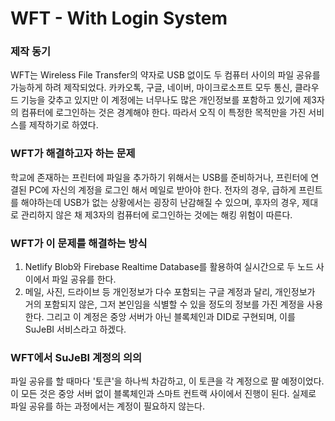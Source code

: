 # WFT - With Login System

### 제작 동기
WFT는 Wireless File Transfer의 약자로 USB 없이도 두 컴퓨터 사이의 파일 공유를 가능하게 하려 제작되었다. 카카오톡, 구글, 네이버, 마이크로소프트 모두 통신, 클라우드 기능을 갖추고 있지만 이 계정에는 너무나도 많은 개인정보를 포함하고 있기에 제3자의 컴퓨터에 로그인하는 것은 경계해야 한다. 따라서 오직 이 특정한 목적만을 가진 서비스를 제작하기로 하였다.

### WFT가 해결하고자 하는 문제
학교에 존재하는 프린터에 파일을 추가하기 위해서는 USB를 준비하거나, 프린터에 연결된 PC에 자신의 계정을 로그인 해서 메일로 받아야 한다. 전자의 경우, 급하게 프린트를 해야하는데 USB가 없는 상황에서는 굉장히 난감해질 수 있으며, 후자의 경우,
제대로 관리하지 않은 채 제3자의 컴퓨터에 로그인하는 것에는 해킹 위험이 따른다.

### WFT가 이 문제를 해결하는 방식
1. Netlify Blob와 Firebase Realtime Database를 활용하여 실시간으로 두 노드 사이에서 파일 공유를 한다.
2. 메일, 사진, 드라이브 등 개인정보가 다수 포함되는 구글 계정과 달리, 개인정보가 거의 포함되지 않은, 그저 본인임을 식별할 수 있을 정도의 정보를 가진 계정을 사용한다. 그리고 이 계정은 중앙 서버가 아닌 블록체인과 DID로 구현되며, 이를 SuJeBI 서비스라고 하겠다. 

### WFT에서 SuJeBI 계정의 의의
파일 공유를 할 때마다 '토큰'을 하나씩 차감하고, 이 토큰을 각 계정으로 팔 예정이었다. 이 모든 것은 중앙 서버 없이 블록체인과 스마트 컨트랙 사이에서 진행이 된다. 실제로 파일 공유를 하는 과정에서는 계정이 필요하지 않는다.